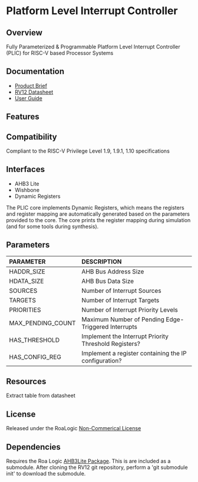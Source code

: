 # Platform Level Interrupt Controller

## Overview

Fully Parameterized & Programmable Platform Level Interrupt Controller (PLIC) for RISC-V based Processor Systems

## Documentation

- [Product Brief]()
- [RV12 Datasheet]()
- [User Guide]()

## Features


## Compatibility

Compliant to the RISC-V Privilege Level 1.9, 1.9.1, 1.10 specifications

## Interfaces

- AHB3 Lite
- Wishbone
- Dynamic Registers

The PLIC core implements Dynamic Registers, which means the registers and register mapping are automatically generated based on the parameters provided to the core. The core prints the register mapping during simulation (and for some tools during synthesis).


## Parameters
| **PARAMETER**     | **DESCRIPTION**                                        |
|:------------------|:-------------------------------------------------------|
| HADDR_SIZE        | AHB Bus Address Size                                   |
| HDATA_SIZE        | AHB Bus Data Size                                      |
| SOURCES           | Number of Interrupt Sources                            |
| TARGETS           | Number of Interrupt Targets                            |
| PRIORITIES        | Number of Interrupt Priority Levels                    |
| MAX_PENDING_COUNT | Maximum Number of Pending Edge-Triggered Interrupts    |
| HAS_THRESHOLD     | Implement the Interrupt Priority Threshold Registers?  |
| HAS_CONFIG_REG    | Implement a register containing the IP configuration?  |

## Resources

Extract table from datasheet

## License

Released under the RoaLogic [Non-Commerical License](/LICENSE.md)

## Dependencies
Requires the Roa Logic [AHB3Lite Package](). This is are included as a submodule.
After cloning the RV12 git repository, perform a 'git submodule init' to download the submodule.
